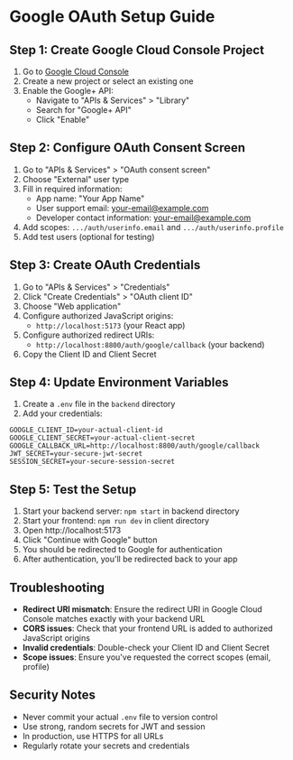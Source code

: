# Google OAuth Setup Guide

## Step 1: Create Google Cloud Console Project

1. Go to [Google Cloud Console](https://console.cloud.google.com/)
2. Create a new project or select an existing one
3. Enable the Google+ API:
   - Navigate to "APIs & Services" > "Library"
   - Search for "Google+ API"
   - Click "Enable"

## Step 2: Configure OAuth Consent Screen

1. Go to "APIs & Services" > "OAuth consent screen"
2. Choose "External" user type
3. Fill in required information:
   - App name: "Your App Name"
   - User support email: your-email@example.com
   - Developer contact information: your-email@example.com
4. Add scopes: `.../auth/userinfo.email` and `.../auth/userinfo.profile`
5. Add test users (optional for testing)

## Step 3: Create OAuth Credentials

1. Go to "APIs & Services" > "Credentials"
2. Click "Create Credentials" > "OAuth client ID"
3. Choose "Web application"
4. Configure authorized JavaScript origins:
   - `http://localhost:5173` (your React app)
5. Configure authorized redirect URIs:
   - `http://localhost:8800/auth/google/callback` (your backend)
6. Copy the Client ID and Client Secret

## Step 4: Update Environment Variables

1. Create a `.env` file in the `backend` directory
2. Add your credentials:

```env
GOOGLE_CLIENT_ID=your-actual-client-id
GOOGLE_CLIENT_SECRET=your-actual-client-secret
GOOGLE_CALLBACK_URL=http://localhost:8800/auth/google/callback
JWT_SECRET=your-secure-jwt-secret
SESSION_SECRET=your-secure-session-secret
```

## Step 5: Test the Setup

1. Start your backend server: `npm start` in backend directory
2. Start your frontend: `npm run dev` in client directory
3. Open http://localhost:5173
4. Click "Continue with Google" button
5. You should be redirected to Google for authentication
6. After authentication, you'll be redirected back to your app

## Troubleshooting

- **Redirect URI mismatch**: Ensure the redirect URI in Google Cloud Console matches exactly with your backend URL
- **CORS issues**: Check that your frontend URL is added to authorized JavaScript origins
- **Invalid credentials**: Double-check your Client ID and Client Secret
- **Scope issues**: Ensure you've requested the correct scopes (email, profile)

## Security Notes

- Never commit your actual `.env` file to version control
- Use strong, random secrets for JWT and session
- In production, use HTTPS for all URLs
- Regularly rotate your secrets and credentials

